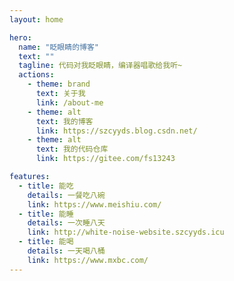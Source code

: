 ```yaml
---
layout: home

hero:
  name: "眨眼睛的博客"
  text: ""
  tagline: 代码对我眨眼睛，编译器唱歌给我听~
  actions:
    - theme: brand
      text: 关于我
      link: /about-me
    - theme: alt
      text: 我的博客
      link: https://szcyyds.blog.csdn.net/
    - theme: alt
      text: 我的代码仓库
      link: https://gitee.com/fs13243

features:
  - title: 能吃
    details: 一餐吃八碗
    link: https://www.meishiu.com/
  - title: 能睡
    details: 一次睡八天
    link: http://white-noise-website.szcyyds.icu
  - title: 能喝
    details: 一天喝八桶
    link: https://www.mxbc.com/
---
```


